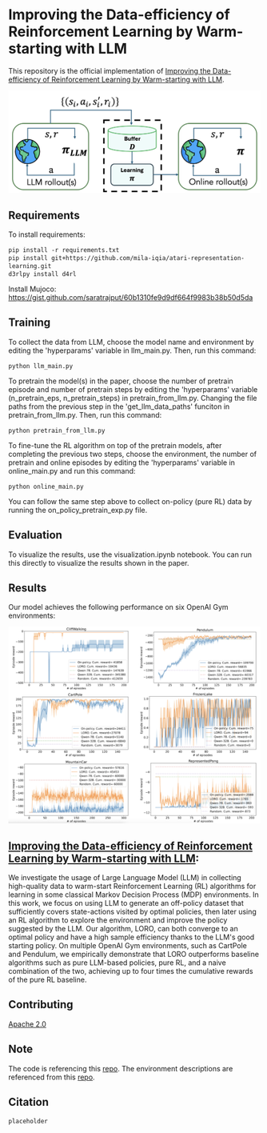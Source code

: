 # Improving the Data-efficiency of Reinforcement Learning by Warm-starting with LLM

This repository is the official implementation of [Improving the Data-efficiency of Reinforcement Learning by Warm-starting with LLM](placeholder). 

![](https://github.com/duongnhatthang/LlamaGym/blob/main/figs/loro.png)
## Requirements

To install requirements:


```setup
pip install -r requirements.txt
pip install git+https://github.com/mila-iqia/atari-representation-learning.git
d3rlpy install d4rl
```
Install Mujoco: https://gist.github.com/saratrajput/60b1310fe9d9df664f9983b38b50d5da


## Training

To collect the data from LLM, choose the model name and environment by editing the 'hyperparams' variable in llm_main.py. Then, run this command:

```llm_data_collection
python llm_main.py
```

To pretrain the model(s) in the paper, choose the number of pretrain episode and number of pretrain steps by editing the 'hyperparams' variable (n_pretrain_eps, n_pretrain_steps) in pretrain_from_llm.py. Changing the file paths from the previous step in the 'get_llm_data_paths' funciton in pretrain_from_llm.py. Then, run this command:

```pretrain
python pretrain_from_llm.py
```

To fine-tune the RL algorithm on top of the pretrain models, after completing the previous two steps, choose the environment, the number of pretrain and online episodes by editing the 'hyperparams' variable in online_main.py and run this command:

```fine_tune
python online_main.py
```

You can follow the same step above to collect on-policy (pure RL) data by running the on_policy_pretrain_exp.py file.

## Evaluation

To visualize the results, use the visualization.ipynb notebook. You can run this directly to visualize the results shown in the paper.

## Results

Our model achieves the following performance on six OpenAI Gym environments:

![](https://github.com/duongnhatthang/LlamaGym/blob/main/figs/main_results.png)

## [Improving the Data-efficiency of Reinforcement Learning by Warm-starting with LLM](Placeholder):
We investigate the usage of Large Language Model (LLM) in collecting high-quality data to warm-start Reinforcement Learning (RL) algorithms for learning in some classical Markov Decision Process (MDP) environments. In this work, we focus on using LLM to generate an off-policy dataset that sufficiently covers state-actions visited by optimal policies, then later using an RL algorithm to explore the environment and improve the policy suggested by the LLM. Our algorithm, LORO, can both converge to an optimal policy and have a high sample efficiency thanks to the LLM's good starting policy. On multiple OpenAI Gym environments, such as CartPole and Pendulum, we empirically demonstrate that LORO outperforms baseline algorithms such as pure LLM-based policies, pure RL, and a naive combination of the two, achieving up to four times the cumulative rewards of the pure RL baseline.

## Contributing

[Apache 2.0](https://github.com/duongnhatthang/LlamaGym/blob/main/LICENSE)

## Note

The code is referencing this [repo](https://github.com/KhoomeiK/LlamaGym). The environment descriptions are referenced from this [repo](https://github.com/mail-ecnu/Text-Gym-Agents).

## Citation
```
placeholder
```
